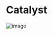 # Catalyst
![image](https://user-images.githubusercontent.com/48451054/179251245-db22826b-45fa-47b7-ad30-596678d19c63.png)
